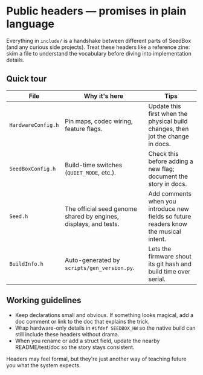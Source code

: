 # Public headers — promises in plain language

Everything in `include/` is a handshake between different parts of SeedBox (and
any curious side projects). Treat these headers like a reference zine: skim a
file to understand the vocabulary before diving into implementation details.

## Quick tour

| File | Why it's here | Tips |
| --- | --- | --- |
| `HardwareConfig.h` | Pin maps, codec wiring, feature flags. | Update this first when the physical build changes, then jot the change in docs. |
| `SeedBoxConfig.h` | Build-time switches (`QUIET_MODE`, etc.). | Check this before adding a new flag; document the story in docs. |
| `Seed.h` | The official seed genome shared by engines, displays, and tests. | Add comments when you introduce new fields so future readers know the musical intent. |
| `BuildInfo.h` | Auto-generated by `scripts/gen_version.py`. | Lets the firmware shout its git hash and build time over serial. |

## Working guidelines

- Keep declarations small and obvious. If something looks magical, add a doc
  comment or link to the doc that explains the trick.
- Wrap hardware-only details in `#ifdef SEEDBOX_HW` so the native build can still
  include these headers without drama.
- When you rename or add a struct field, update the nearby README/test/doc so the
  story stays consistent.

Headers may feel formal, but they're just another way of teaching future you
what the system expects.
